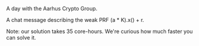 A day with the Aarhus Crypto Group.

A chat message describing the weak PRF (a * K).x() + r.

Note: our solution takes 35 core-hours. We're curious how much faster you can solve it.
